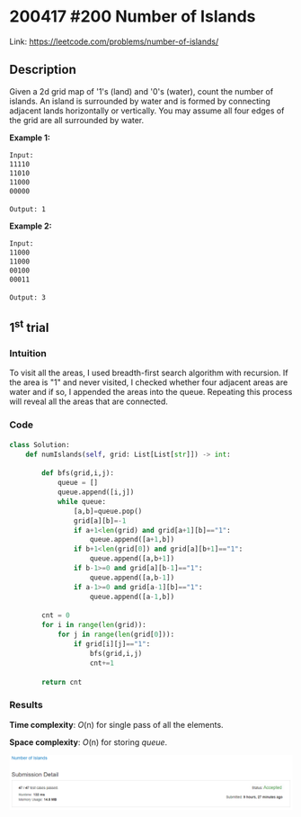 # 200417 #200 Number of Islands
Link: https://leetcode.com/problems/number-of-islands/

## Description
Given a 2d grid map of '1's (land) and '0's (water), count the number of islands. An island is surrounded by water and is formed by connecting adjacent lands horizontally or vertically. You may assume all four edges of the grid are all surrounded by water.

**Example 1:**

    Input:
    11110
    11010
    11000
    00000

    Output: 1

**Example 2:**

    Input:
    11000
    11000
    00100
    00011

    Output: 3


## 1<sup>st</sup> trial

### Intuition
To visit all the areas, I used breadth-first search algorithm with recursion. If the area is "1" and never visited, I checked whether four adjacent areas are water and if so, I appended the areas into the queue. Repeating this process will reveal all the areas that are connected.  

### Code
```python
class Solution:
    def numIslands(self, grid: List[List[str]]) -> int:
        
        def bfs(grid,i,j):
            queue = []
            queue.append([i,j])
            while queue:
                [a,b]=queue.pop()
                grid[a][b]=-1 
                if a+1<len(grid) and grid[a+1][b]=="1":
                    queue.append([a+1,b])
                if b+1<len(grid[0]) and grid[a][b+1]=="1":
                    queue.append([a,b+1])
                if b-1>=0 and grid[a][b-1]=="1":
                    queue.append([a,b-1])
                if a-1>=0 and grid[a-1][b]=="1":
                    queue.append([a-1,b])
        
        cnt = 0
        for i in range(len(grid)):
            for j in range(len(grid[0])):
                if grid[i][j]=="1":
                    bfs(grid,i,j)
                    cnt+=1
        
        return cnt
```

### Results
**Time complexity**: *O*(n) for single pass of all the elements.

**Space complexity**: *O*(n) for storing *queue*.

![1st trial](https://github.com/minyookim/DailyCoding/blob/master/200417%20%23200%20Number%20of%20Islands/1st%20trial.PNG)
